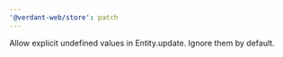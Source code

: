 ```yaml
---
'@verdant-web/store': patch
---
```


Allow explicit undefined values in Entity.update. Ignore them by default.
